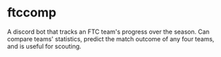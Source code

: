 # ftccomp
A discord bot that tracks an FTC team's progress over the season. Can compare teams' statistics, predict the match outcome of any four teams, and is useful for scouting. 
